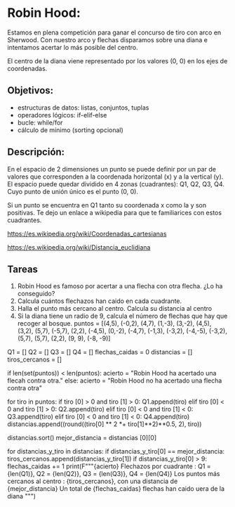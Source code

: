 # Robin Hood: 
Estamos en plena competición para ganar el concurso de tiro con arco en Sherwood. Con nuestro arco y flechas disparamos sobre una diana e intentamos acertar lo más posible del centro. 

El centro de la diana viene representado por los valores (0, 0) en los ejes de coordenadas. 

## Objetivos: 
* estructuras de datos: listas, conjuntos, tuplas
* operadores lógicos: if-elif-else
* bucle: while/for
* cálculo de mínimo (sorting opcional)

## Descripción: 
En el espacio de 2 dimensiones un punto se puede definir por un par de valores que corresponden a la coordenada horizontal (x) y a la vertical (y). El espacio puede quedar dividido en 4 zonas (cuadrantes): Q1, Q2, Q3, Q4. Cuyo punto de unión único es el punto (0, 0). 

Si un punto se encuentra en Q1 tanto su coordenada x como la y son positivas. Te dejo un enlace a wikipedia para que te familiarices con estos cuadrantes. 

https://es.wikipedia.org/wiki/Coordenadas_cartesianas

https://es.wikipedia.org/wiki/Distancia_euclidiana

## Tareas
1. Robin Hood es famoso por acertar a una flecha con otra flecha. ¿Lo ha conseguido? 
2. Calcula cuántos flechazos han caido en cada cuadrante. 
3. Halla el punto más cercano al centro. Calcula su distancia al centro
4. Si la diana tiene un radio de 9, calcula el número de flechas que hay que recoger al bosque. 
puntos = [(4,5), (-0,2), (4,7), (1,-3), (3,-2), (4,5), 
          (3,2), (5,7), (-5,7), (2,2), (-4,5), (0,-2), 
          (-4,7), (-1,3), (-3,2), (-4,-5), (-3,2), 
          (5,7), (5,7), (2,2), (9, 9), (-8, -9)]
        

Q1 = []
Q2 = []
Q3 = []
Q4 = []
flechas_caidas = 0
distancias = []
tiros_cercanos = []

if len(set(puntos)) < len(puntos):
    acierto = "Robin Hood ha acertado una flecah contra otra."
else:
    acierto = "Robin Hood no ha acertado una flecha contra otra"

for tiro in puntos:
    if tiro [0] > 0 and tiro [1] > 0:
        Q1.append(tiro)
    elif tiro [0] < 0 and tiro [1] > 0:
        Q2.append(tiro)
    elif tiro [0] < 0 and tiro [1] < 0:
        Q3.append(tiro)
    elif tiro [0] < 0 and tiro [1] < 0:
        Q4.append(tiro)
    distancias.append((round((tiro[0] ** 2 *+ tiro[1]**2)**0.5, 2), tiro))

distancias.sort()
mejor_distancia = distancias [0][0]

for distancias_y_tiro in distancias:
    if distancias_y_tiro[0] == mejor_distancia:
        tiros_cercanos.append(distancias_y_tiro[1])
    if distancias_y_tiro[0] > 9:
        flechas_caidas += 1 
print(F"""{acierto}
Flechazos por cuadrante : Q1 = {len(Q1)}, Q2 = {len(Q2)}, Q3 = {len(Q3)}, Q4 = {len(Q4)}
Los puntos más cercanos al centro : {tiros_cercanos}, con una distancia de {mejor_distancia}
Un total de {flechas_caidas} flechas han caido uera de la diana
""")